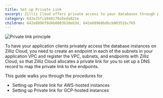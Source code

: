 ```yaml
---
title: Set up Private Link
excerpt: Zilliz Cloud offers private access to your databases through private links in case you do not want to have your database traffic go over the Internet.
category: 642e25fca949170a5eda921e
children: 642e8896f9d4b0003b3deb3d, 642e88960bdbcb00351bc765
---
```


![Private link principle](https://assets.zilliz.com/zillizCloudDocAssets/private_link_principle.png)

To have your application clients privately access the database instances on Zilliz Cloud, you need to create an endpoint in each of the subnets in your application VPC and register the VPC, subnets, and endpoints with Zilliz Cloud, so that Zilliz Cloud allocates a private link for you to set up a DNS record to map the private link to the endpoints.

This guide walks you through the procedures for

- Setting up Private link for AWS-hosted instances
- Setting up Private link for GCP-hosted instances
